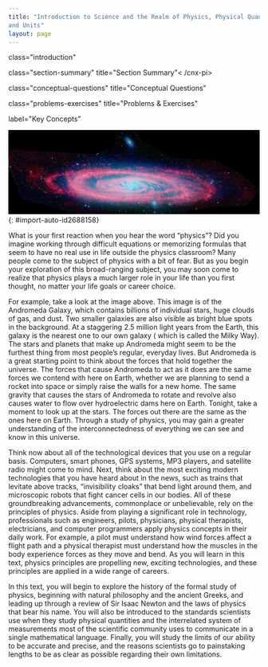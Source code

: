 ```yaml
---
title: "Introduction to Science and the Realm of Physics, Physical Quantities,
and Units"
layout: page
---
```



<cnx-pi data-type="cnx.flag.introduction"> class="introduction" </cnx-pi>

<cnx-pi data-type="cnx.eoc">class="section-summary" title="Section Summary"<
/cnx-pi>

<cnx-pi data-type="cnx.eoc">class="conceptual-questions" title="Conceptual
Questions"</cnx-pi>

<cnx-pi data-type="cnx.eoc">class="problems-exercises" title="Problems &amp;
Exercises"</cnx-pi>

<cnx-pi data-type="chapter-toc">label="Key Concepts"</cnx-pi>

![The spiral galaxy Andromeda is shown.](../resources/Figure_01_00_01.jpg "Galaxies are as immense as atoms are small. Yet the same laws of physics describe both, and all the rest of nature&#x2014;an indication of the underlying unity in the universe. The laws of physics are surprisingly few in number, implying an underlying simplicity to nature&#x2019;s apparent complexity. (credit: NASA, JPL-Caltech, P. Barmby, Harvard-Smithsonian Center for Astrophysics)")
{: #import-auto-id2688158}

What is your first reaction when you hear the word “physics”? Did you imagine
working through difficult equations or memorizing formulas that seem to have no
real use in life outside the physics classroom? Many people come to the subject
of physics with a bit of fear. But as you begin your exploration of this
broad-ranging subject, you may soon come to realize that physics plays a much
larger role in your life than you first thought, no matter your life goals or
career choice.

For example, take a look at the image above. This image is of the Andromeda
Galaxy, which contains billions of individual stars, huge clouds of gas, and
dust. Two smaller galaxies are also visible as bright blue spots in the
background. At a staggering 2.5 million light years from the Earth, this galaxy
is the nearest one to our own galaxy (
which is called the Milky Way). The stars and planets that make up Andromeda
might seem to be the furthest thing from most people’s regular, everyday lives.
But Andromeda is a great starting point to think about the forces that hold
together the universe. The forces that cause Andromeda to act as it does are the
same forces we contend with here on Earth, whether we are planning to send a
rocket into space or simply raise the walls for a new home. The same gravity
that causes the stars of Andromeda to rotate and revolve also causes water to
flow over hydroelectric dams here on Earth. Tonight, take a moment to look up at
the stars. The forces out there are the same as the ones here on Earth. Through
a study of physics, you may gain a greater understanding of the
interconnectedness of everything we can see and know in this universe.

Think now about all of the technological devices that you use on a regular
basis. Computers, smart phones, GPS systems, MP3 players, and satellite radio
might come to mind. Next, think about the most exciting modern technologies that
you have heard about in the news, such as trains that levitate above tracks,
“invisibility cloaks” that bend light around them, and microscopic robots that
fight cancer cells in our bodies. All of these groundbreaking advancements,
commonplace or unbelievable, rely on the principles of physics. Aside from
playing a significant role in technology, professionals such as engineers,
pilots, physicians, physical therapists, electricians, and computer programmers
apply physics concepts in their daily work. For example, a pilot must understand
how wind forces affect a flight path and a physical therapist must understand
how the muscles in the body experience forces as they move and bend. As you will
learn in this text, physics principles are propelling new, exciting
technologies, and these principles are applied in a wide range of careers.

In this text, you will begin to explore the history of the formal study of
physics, beginning with natural philosophy and the ancient Greeks, and leading
up through a review of Sir Isaac Newton and the laws of physics that bear his
name. You will also be introduced to the standards scientists use when they
study physical quantities and the interrelated system of measurements most of
the scientific community uses to communicate in a single mathematical language.
Finally, you will study the limits of our ability to be accurate and precise,
and the reasons scientists go to painstaking lengths to be as clear as possible
regarding their own limitations.

